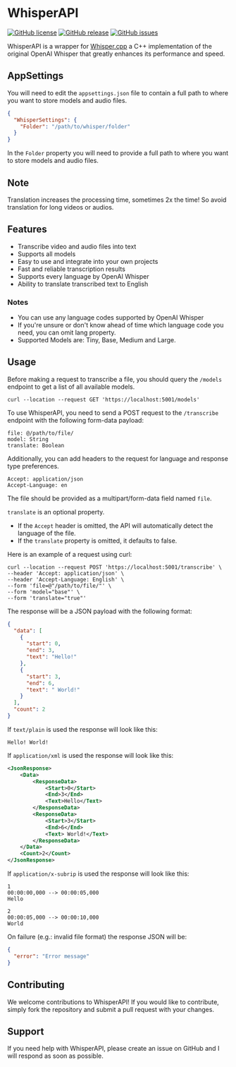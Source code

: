 # WhisperAPI

[![GitHub license](https://img.shields.io/github/license/DontEatOreo/WhisperAPI)](https://github.com/DontEatOreo/WhisperAPI/blob/master/LICENSE.txt)
[![GitHub release](https://img.shields.io/github/release/DontEatOreo/WhisperAPI)](https://github.com/DontEatOreo/WhisperAPI/releases)
[![GitHub issues](https://img.shields.io/github/issues/DontEatOreo/WhisperAPI)](https://github.com/DontEatOreo/WhisperAPI/issues)

WhisperAPI is a wrapper for [Whisper.cpp](https://github.com/ggerganov/whisper.cpp) a C++ implementation of the original OpenAI Whisper that greatly enhances its performance and speed.

## AppSettings

You will need to edit the `appsettings.json` file to contain a full path to where you want to store models and audio files.

```json
{
  "WhisperSettings": {
    "Folder": "/path/to/whisper/folder"
  }
}
```

In the `Folder` property you will need to provide a full path to where you want to store models and audio files.

## Note

Translation increases the processing time, sometimes 2x the time! So avoid translation for long videos or audios.

## Features

- Transcribe video and audio files into text
- Supports all models
- Easy to use and integrate into your own projects
- Fast and reliable transcription results
- Supports every language by OpenAI Whisper
- Ability to translate transcribed text to English

### Notes

- You can use any language codes supported by OpenAI Whisper
- If you're unsure or don't know ahead of time which language code you need, you can omit lang property.
- Supported Models are: Tiny, Base, Medium and Large.

## Usage

Before making a request to transcribe a file, you should query the `/models` endpoint to get a list of all available models.

```shell
curl --location --request GET 'https://localhost:5001/models'
```

To use WhisperAPI, you need to send a POST request to the `/transcribe` endpoint with the following form-data payload:

```
file: @/path/to/file/
model: String
translate: Boolean
```

Additionally, you can add headers to the request for language and response type preferences.

```
Accept: application/json
Accept-Language: en
```

The file should be provided as a multipart/form-data field named ``file``.

`translate` is an optional property.

- If the `Accept` header is omitted, the API will automatically detect the language of the file.
- If the `translate` property is omitted, it defaults to false.

Here is an example of a request using curl:

```shell
curl --location --request POST 'https://localhost:5001/transcribe' \
--header 'Accept: application/json' \
--header 'Accept-Language: English' \
--form 'file=@"/path/to/file/"' \
--form 'model="base"' \
--form 'translate="true"'
```

The response will be a JSON payload with the following format:

```json
{
  "data": [
    {
      "start": 0,
      "end": 3,
      "text": "Hello!"
    },
    {
      "start": 3,
      "end": 6,
      "text": " World!"
    }
  ],
  "count": 2
}
```

If `text/plain` is used the response will look like this:

```text
Hello! World!
```

If `application/xml` is used the response will look like this:

```xml
<JsonResponse>
    <Data>
        <ResponseData>
            <Start>0</Start>
            <End>3</End>
            <Text>Hello</Text>
        </ResponseData>
        <ResponseData>
            <Start>3</Start>
            <End>6</End>
            <Text> World!</Text>
        </ResponseData>
    </Data>
    <Count>2</Count>
</JsonResponse>
```

If `application/x-subrip` is used the response will look like this:

```plaintext
1
00:00:00,000 --> 00:00:05,000
Hello

2
00:00:05,000 --> 00:00:10,000
World
```

On failure (e.g.: invalid file format) the response JSON will be:

```json
{
  "error": "Error message"
}
```

## Contributing

We welcome contributions to WhisperAPI! If you would like to contribute, simply fork the repository and submit a pull request with your changes.

## Support

If you need help with WhisperAPI, please create an issue on GitHub and I will respond as soon as possible.
